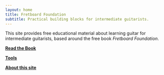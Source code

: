 ```yaml
---
layout: home
title: Fretboard Foundation
subtitle: Practical building blocks for intermediate guitarists.
---
```


This site provides free educational material about learning guitar for intermediate guitarists,
based around the free book *Fretboard Foundation*.

<div class="font-larger" markdown="block">

**[Read the Book](book.html)**

**[Tools](tools.html)**

**[About this site](about.html)**

</div>
